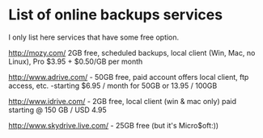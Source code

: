 # List of online backups services #

I only list here services that have some free option.

http://mozy.com/  2GB free, scheduled backups, local client (Win, Mac, no Linux), Pro  $3.95 + $0.50/GB per month

http://www.adrive.com/ - 50GB free, paid account offers local client, ftp access, etc. -starting $6.95 / month for 50GB or 13.95 / 100GB

http://www.idrive.com/ - 2GB free, local client (win & mac only) paid starting @ 150 GB / USD 4.95

http://www.skydrive.live.com/ - 25GB free (but it's Micro$oft:))